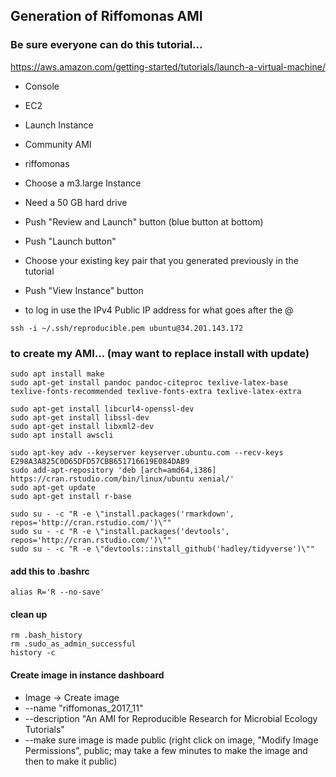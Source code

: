 ## Generation of Riffomonas AMI


### Be sure everyone can do this tutorial...
https://aws.amazon.com/getting-started/tutorials/launch-a-virtual-machine/

* Console
* EC2
* Launch Instance
* Community AMI
* riffomonas
* Choose a m3.large Instance
* Need a 50 GB hard drive
* Push "Review and Launch" button (blue button at bottom)
* Push "Launch button"
* Choose your existing key pair that you generated previously in the tutorial
* Push "View Instance" button


* to log in use the IPv4 Public IP address for what goes after the @
```
ssh -i ~/.ssh/reproducible.pem ubuntu@34.201.143.172
```

### to create my AMI... (may want to replace install with update)
```
sudo apt install make
sudo apt-get install pandoc pandoc-citeproc texlive-latex-base texlive-fonts-recommended texlive-fonts-extra texlive-latex-extra

sudo apt-get install libcurl4-openssl-dev
sudo apt-get install libssl-dev
sudo apt-get install libxml2-dev
sudo apt install awscli

sudo apt-key adv --keyserver keyserver.ubuntu.com --recv-keys E298A3A825C0D65DFD57CBB651716619E084DAB9
sudo add-apt-repository 'deb [arch=amd64,i386] https://cran.rstudio.com/bin/linux/ubuntu xenial/'
sudo apt-get update
sudo apt-get install r-base

sudo su - -c "R -e \"install.packages('rmarkdown', repos='http://cran.rstudio.com/')\""
sudo su - -c "R -e \"install.packages('devtools', repos='http://cran.rstudio.com/')\""
sudo su - -c "R -e \"devtools::install_github('hadley/tidyverse')\""
```

#### add this to .bashrc
```
alias R='R --no-save'
```

#### clean up
```
rm .bash_history
rm .sudo_as_admin_successful
history -c
```

#### Create image in instance dashboard
* Image -> Create image
* --name "riffomonas_2017_11"
* --description "An AMI for Reproducible Research for Microbial Ecology Tutorials"
* --make sure image is made public (right click on image, "Modify Image Permissions", public; may take a few minutes to make the image and then to make it public)
